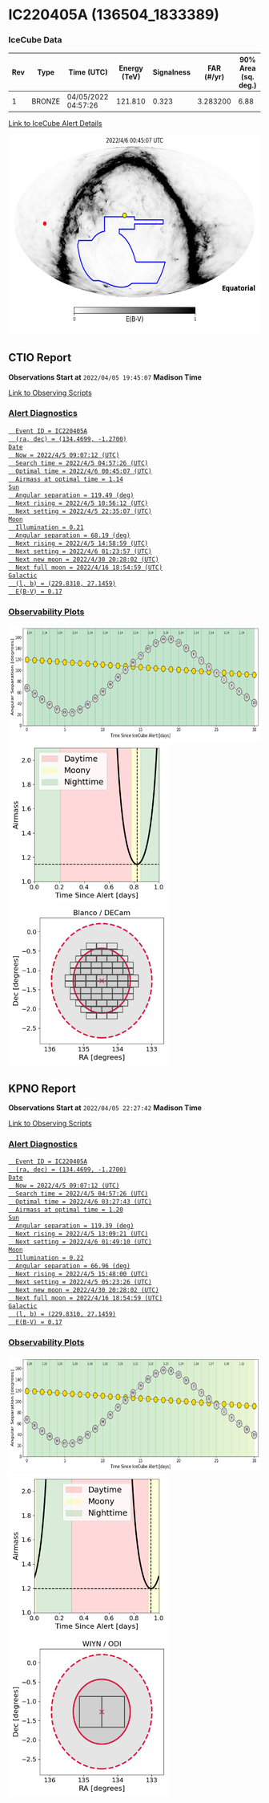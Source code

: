 # IC220405A (136504_1833389)

### IceCube Data

| Rev | Type | Time (UTC) | Energy (TeV) | Signalness | FAR (#/yr) | 90% Area (sq. deg.) |
| --- | --- | --- | --- | --- | --- | --- |
| 1 | BRONZE | 04/05/2022  04:57:26 | 121.810 | 0.323 | 3.283200 | 6.88 |

<a href="https://gcn.gsfc.nasa.gov/gcn/notices_amon_g_b/136504_1833389.amon" target="_blank">Link to IceCube Alert Details</a>

<a href="https://rmorgan10.github.io/AlertMonitoring/IC220405A_1/CTIO_skymap.png" target="_blank">
  <img src="CTIO_skymap.png" alt="CTIO Skymap" style="width:700px;height:400px;">
</a>


## CTIO Report

**Observations Start at**  `2022/04/05 19:45:07`  **Madison Time**

<a href="https://github.com/rmorgan10/AlertMonitoring/blob/main/IC220405A_1/CTIO.json" target="_blank">Link to Observing Scripts

### Alert Diagnostics

```Event
  Event ID = IC220405A
  (ra, dec) = (134.4699, -1.2700)
Date
  Now = 2022/4/5 09:07:12 (UTC)
  Search time = 2022/4/5 04:57:26 (UTC)
  Optimal time = 2022/4/6 00:45:07 (UTC)
  Airmass at optimal time = 1.14
Sun
  Angular separation = 119.49 (deg)
  Next rising = 2022/4/5 10:56:12 (UTC)
  Next setting = 2022/4/5 22:35:07 (UTC)
Moon
  Illumination = 0.21
  Angular separation = 68.19 (deg)
  Next rising = 2022/4/5 14:58:59 (UTC)
  Next setting = 2022/4/6 01:23:57 (UTC)
  Next new moon = 2022/4/30 20:28:02 (UTC)
  Next full moon = 2022/4/16 18:54:59 (UTC)
Galactic
  (l, b) = (229.8310, 27.1459)
  E(B-V) = 0.17
```
### Observability Plots

<a href="https://rmorgan10.github.io/AlertMonitoring/IC220405A_1/CTIO_forecast.png" target="_blank">
  <img src="CTIO_forecast.png" alt="CTIO Forecast" style="width:700px;height:233px;">
</a>

<a href="https://rmorgan10.github.io/AlertMonitoring/IC220405A_1/CTIO_airmass.png" target="_blank">
  <img src="CTIO_airmass.png" alt="CTIO Airmass" style="width:320px;height:320px;">
</a>
<a href="https://rmorgan10.github.io/AlertMonitoring/IC220405A_1/CTIO_fov.png" target="_blank">
  <img src="CTIO_fov.png" alt="CTIO FoV" style="width:320px;height:320px;">
</a>


## KPNO Report

**Observations Start at**  `2022/04/05 22:27:42`  **Madison Time**

<a href="https://github.com/rmorgan10/AlertMonitoring/blob/main/IC220405A_1/KPNO.json" target="_blank">Link to Observing Scripts

### Alert Diagnostics

```Event
  Event ID = IC220405A
  (ra, dec) = (134.4699, -1.2700)
Date
  Now = 2022/4/5 09:07:12 (UTC)
  Search time = 2022/4/5 04:57:26 (UTC)
  Optimal time = 2022/4/6 03:27:43 (UTC)
  Airmass at optimal time = 1.20
Sun
  Angular separation = 119.39 (deg)
  Next rising = 2022/4/5 13:09:21 (UTC)
  Next setting = 2022/4/6 01:49:10 (UTC)
Moon
  Illumination = 0.22
  Angular separation = 66.96 (deg)
  Next rising = 2022/4/5 15:48:00 (UTC)
  Next setting = 2022/4/5 05:23:26 (UTC)
  Next new moon = 2022/4/30 20:28:02 (UTC)
  Next full moon = 2022/4/16 18:54:59 (UTC)
Galactic
  (l, b) = (229.8310, 27.1459)
  E(B-V) = 0.17
```
### Observability Plots

<a href="https://rmorgan10.github.io/AlertMonitoring/IC220405A_1/KPNO_forecast.png" target="_blank">
  <img src="KPNO_forecast.png" alt="KPNO Forecast" style="width:700px;height:233px;">
</a>

<a href="https://rmorgan10.github.io/AlertMonitoring/IC220405A_1/KPNO_airmass.png" target="_blank">
  <img src="KPNO_airmass.png" alt="KPNO Airmass" style="width:320px;height:320px;">
</a>
<a href="https://rmorgan10.github.io/AlertMonitoring/IC220405A_1/KPNO_fov.png" target="_blank">
  <img src="KPNO_fov.png" alt="KPNO FoV" style="width:320px;height:320px;">
</a>

